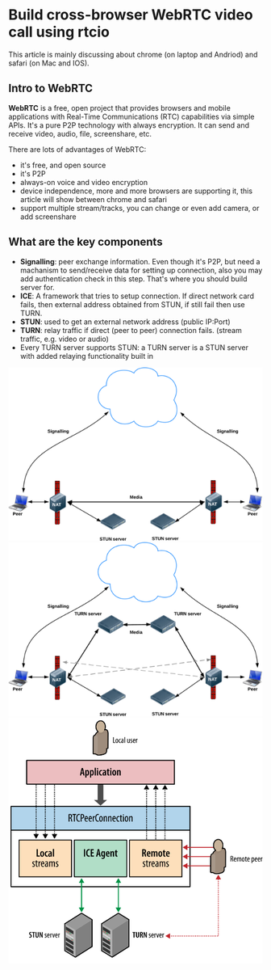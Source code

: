
# Build cross-browser WebRTC video call using rtcio

This article is mainly discussing about chrome (on laptop and Andriod) and safari (on Mac and IOS).

## Intro to WebRTC

**WebRTC** is a free, open project that provides browsers and mobile applications with Real-Time Communications (RTC) capabilities via simple APIs. It's a pure P2P technology with always encryption. It can send and receive video, audio, file, screenshare, etc.

There are lots of advantages of WebRTC:

- it's free, and open source
- it's P2P
- always-on voice and video encryption
- device independence, more and more browsers are supporting it, this article will show between chrome and safari
- support multiple stream/tracks, you can change or even add camera, or add screenshare

## What are the key components

- **Signalling**: peer exchange information. Even though it's P2P, but need a machanism to send/receive data for setting up connection, also you may add authentication check in this step. That's where you should build server for.
- **ICE**: A framework that tries to setup connection. If direct network card fails, then external address obtained from STUN, if still fail then use TURN.
- **STUN**: used to get an external network address (public IP:Port)
- **TURN**: relay traffic if direct (peer to peer) connection fails. (stream traffic, e.g. video or audio)
- Every TURN server supports STUN: a TURN server is a STUN server with added relaying functionality built in

[//]: <> (stun.png or ./stun.png)

![Getting Started](stun.png)
![Getting Started](turn.png)
![Getting Started](peerc.png)
